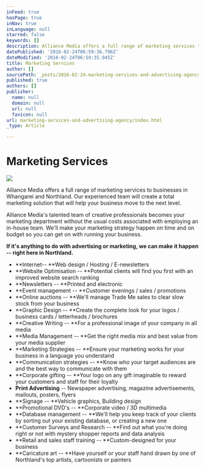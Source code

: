 ```yaml
---
inFeed: true
hasPage: true
inNav: true
inLanguage: null
starred: false
keywords: []
description: Alliance Media offers a full range of marketing services to businesses in Whangarei and Northland.  Our experienced team will create a total marketing solution that will help your business move to the next level.
datePublished: '2016-02-24T06:59:36.796Z'
dateModified: '2016-02-24T06:59:35.945Z'
title: Marketing Services
author: []
sourcePath: _posts/2016-02-24-marketing-services-and-advertising-agency.md
published: true
authors: []
publisher:
  name: null
  domain: null
  url: null
  favicon: null
url: marketing-services-and-advertising-agency/index.html
_type: Article

---
```

# Marketing Services
![](https://the-grid-user-content.s3-us-west-2.amazonaws.com/dbbe9daa-af32-4a11-b672-6df79cfb030e.jpg)

Alliance Media offers a full range of marketing services
to businesses in Whangarei and Northland.  Our experienced team will
create a total marketing solution that will help your business move to the next
level.

Alliance Media's talented team of creative professionals becomes
your marketing department without the usual costs associated with employing an
in-house team.  We'll make your marketing strategy happen on time and on
budget so you can get on with running your business.

**If it's anything to do with advertising or marketing, we
can make it happen -- right here in Northland.**

* **Internet-- **Web
design / Hosting / E-newsletters
* **Website
Optimisation -- **Potential clients will find you first with an
improved website search ranking
* **Newsletters -- **Printed
and electronic
* **Event
management -- **Customer evenings / sales / promotions
* **Online
auctions -- **We'll manage Trade Me sales to clear slow stock from
your business
* **Graphic
Design -- **Create the complete look for your logos / business
cards / letterheads / brochures
* **Creative
Writing -- **For a professional image of your company in all media
* **Media
Management -- **Get the right media mix and best value from your
media supplier
* **Marketing
Strategies -- **Ensure your marketing works for your business in a
language you understand
* **Communication
strategies -- **Know who your target audiences are and the best way
to communicate with them
* **Corporate
gifting -- **Your logo on any gift imaginable to reward your
customers and staff for their loyalty
* **Print
Advertising** -- Newspaper advertising, magazine advertisements,
mailouts, posters, flyers
* **Signage -- **Vehicle
graphics, Building design
* **Promotional
DVD's -- **Corporate video / 3D multimedia
* **Database
management -- **We'll help you keep track of your clients by sorting
out your existing database, or creating a new one
* **Customer
Surveys and Research -- **Find out what you're doing right or not
with mystery shopper reports and data analysis
* **Retail
and sales staff training -- **Custom-designed for your business
* **Caricature
art -- **Have yourself or your staff hand drawn by one of
Northland's top artists, cartoonists or painters
